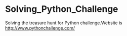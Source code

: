 # Solving_Python_Challenge
Solving the treasure hunt for Python challenge.Website is http://www.pythonchallenge.com/
